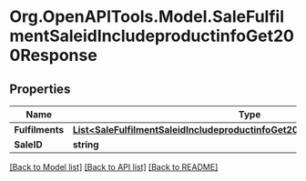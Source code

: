 # Org.OpenAPITools.Model.SaleFulfilmentSaleidIncludeproductinfoGet200Response

## Properties

Name | Type | Description | Notes
------------ | ------------- | ------------- | -------------
**Fulfilments** | [**List&lt;SaleFulfilmentSaleidIncludeproductinfoGet200ResponseFulfilmentsInner&gt;**](SaleFulfilmentSaleidIncludeproductinfoGet200ResponseFulfilmentsInner.md) |  | [optional] 
**SaleID** | **string** |  | [optional] 

[[Back to Model list]](../README.md#documentation-for-models) [[Back to API list]](../README.md#documentation-for-api-endpoints) [[Back to README]](../README.md)

